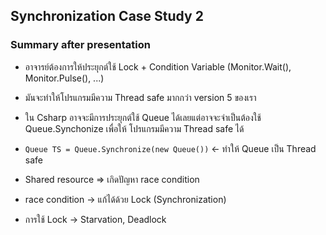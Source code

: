 ## Synchronization Case Study 2

### Summary after presentation
- อาจารย์ต้องการให้ประยุกต์ใช้ Lock + Condition Variable (Monitor.Wait(), Monitor.Pulse(), ...)
- มันจะทำให้โปรแกรมมีความ Thread safe มากกว่า version 5 ของเรา
- ใน Csharp อาจจะมีการประยุกต์ใช้ Queue ได้เลยแต่อาจจะจำเป็นต้องใช้ Queue.Synchonize เพื่อให้
โปรแกรมมีความ Thread safe ได้
- `Queue TS = Queue.Synchronize(new Queue())` <- ทำให้ Queue เป็น Thread safe

- Shared resource => เกิดปัญหา race condition
- race condition -> แก้ได้ด้วย Lock (Synchronization)
- การใช้ Lock -> Starvation, Deadlock
